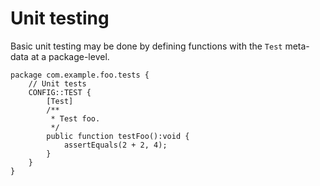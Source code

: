 # Unit testing

Basic unit testing may be done by defining functions with the `Test` meta-data at a package-level.

```
package com.example.foo.tests {
    // Unit tests
    CONFIG::TEST {
        [Test]
        /**
         * Test foo.
         */
        public function testFoo():void {
            assertEquals(2 + 2, 4);
        }
    }
}
```